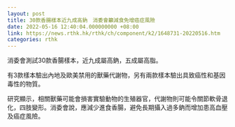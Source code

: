 ```yaml
---
layout: post
title: 30款香腸樣本近九成高鈉　消委會籲減食免增癌症風險
date: 2022-05-16 12:40:04.000000000 +08:00
link: https://news.rthk.hk/rthk/ch/component/k2/1648731-20220516.htm
categories: rthk
---
```


消委會測試30款香腸樣本，近九成屬高鈉，五成屬高脂。

有3款樣本驗出內地及歐美禁用的獸藥代謝物，另有兩款樣本驗出具致癌性和基因毒性的物質。

研究顯示，相關獸藥可能會損害實驗動物的生殖器官，代謝物則可能令關節軟骨退化，四肢變形。消委會說，應減少進食香腸，避免長期攝入過多鈉而增加患高血壓及癌症風險。
